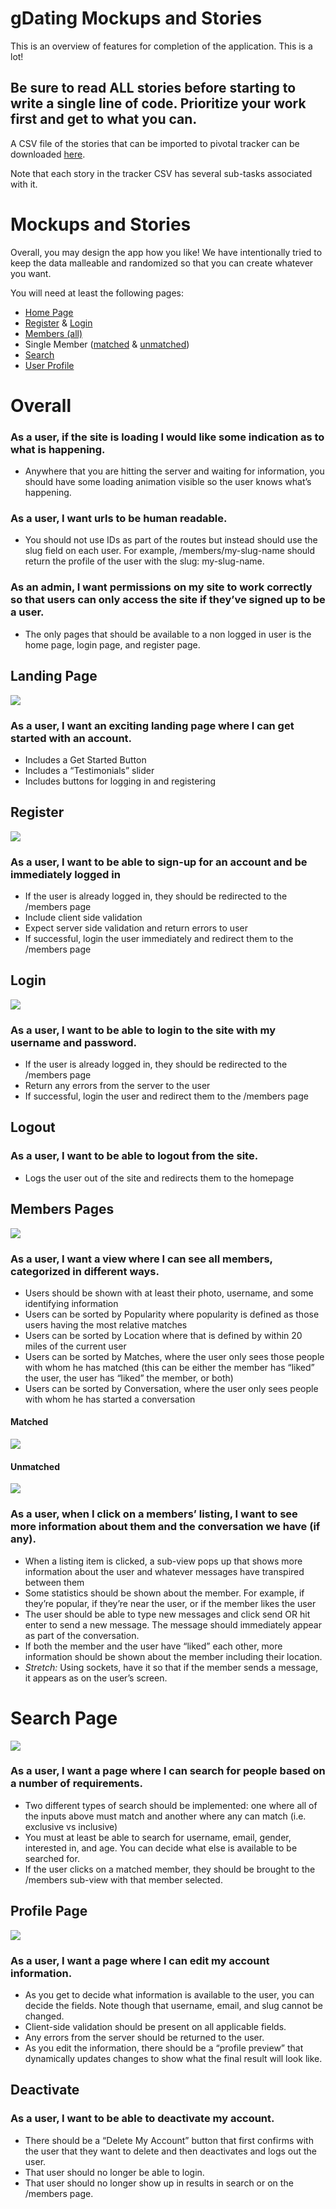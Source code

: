 # gDating Mockups and Stories

This is an overview of features for completion of the application. This is a lot! 

## Be sure to read ALL stories before starting to write a single line of code. Prioritize your work first and get to what you can.

A CSV file of the stories that can be imported to pivotal tracker can be downloaded [here](https://students-gschool-production.s3.amazonaws.com/uploads/asset/file/138/gdating_stories.csv).

Note that each story in the tracker CSV has several sub-tasks associated with it.

# Mockups and Stories

Overall, you may design the app how you like! We have intentionally tried to keep the data malleable and randomized so that you can create whatever you want.

You will need at least the following pages:

* [Home Page](https://github.com/gSchool/galvanize-student-apis/blob/master/server/gdating/mockups/home.png)
* [Register](https://github.com/gSchool/galvanize-student-apis/blob/master/server/gdating/mockups/register.png) & [Login](https://github.com/gSchool/galvanize-student-apis/blob/master/server/gdating/mockups/login.png)
* [Members (all)](https://github.com/gSchool/galvanize-student-apis/blob/master/server/gdating/mockups/members.png)
* Single Member ([matched](https://github.com/gSchool/galvanize-student-apis/blob/master/server/gdating/mockups/member-matched.png) & [unmatched](https://github.com/gSchool/galvanize-student-apis/blob/master/server/gdating/mockups/member-unmatched.png))
* [Search](https://github.com/gSchool/galvanize-student-apis/blob/master/server/gdating/mockups/search.png)
* [User Profile](https://github.com/gSchool/galvanize-student-apis/blob/master/server/gdating/mockups/profile.png)

# Overall

### As a user, if the site is loading I would like some indication as to what is happening.
* Anywhere that you are hitting the server and waiting for information, you should have some loading animation visible so the user knows what’s happening.

### As a user, I want urls to be human readable.
* You should not use IDs as part of the routes but instead should use the slug field on each user. For example, /members/my-slug-name should return the profile of the user with the slug: my-slug-name.

### As an admin, I want permissions on my site to work correctly so that users can only access the site if they’ve signed up to be a user.
* The only pages that should be available to a non logged in user is the home page, login page, and register page.


## Landing Page

![](https://github.com/gSchool/galvanize-student-apis/blob/master/server/gdating/mockups/home.png)

### As a user, I want an exciting landing page where I can get started with an account.
* Includes a Get Started Button
* Includes a “Testimonials” slider
* Includes buttons for logging in and registering

## Register

![](https://github.com/gSchool/galvanize-student-apis/blob/master/server/gdating/mockups/register.png)

### As a user, I want to be able to sign-up for an account and be immediately logged in
* If the user is already logged in, they should be redirected to the /members page
* Include client side validation
* Expect server side validation and return errors to user
* If successful, login the user immediately and redirect them to the /members page

## Login

![](https://github.com/gSchool/galvanize-student-apis/blob/master/server/gdating/mockups/login.png)

### As a user, I want to be able to login to the site with my username and password.
* If the user is already logged in, they should be redirected to the /members page
* Return any errors from the server to the user
* If successful, login the user and redirect them to the /members page

## Logout

### As a user, I want to be able to logout from the site.
* Logs the user out of the site and redirects them to the homepage

## Members Pages

![](https://github.com/gSchool/galvanize-student-apis/blob/master/server/gdating/mockups/members.png)

### As a user, I want a view where I can see all members, categorized in different ways.
* Users should be shown with at least their photo, username, and some identifying information
* Users can be sorted by Popularity where popularity is defined as those users having the most relative matches
* Users can be sorted by Location where that is defined by within 20 miles of the current user
* Users can be sorted by Matches, where the user only sees those people with whom he has matched (this can be either the member has “liked” the user, the user has “liked” the member, or both)
* Users can be sorted by Conversation, where the user only sees people with whom he has started a conversation

#### Matched
![](https://github.com/gSchool/galvanize-student-apis/blob/master/server/gdating/mockups/member-matched.png)

#### Unmatched
![](https://github.com/gSchool/galvanize-student-apis/blob/master/server/gdating/mockups/member-unmatched.png)

### As a user, when I click on a members’ listing, I want to see more information about them and the conversation we have (if any).
* When a listing item is clicked, a sub-view pops up that shows more information about the user and whatever messages have transpired between them
* Some statistics should be shown about the member. For example, if they’re popular, if they’re near the user, or if the member likes the user
* The user should be able to type new messages and click send OR hit enter to send a new message. The message should immediately appear as part of the conversation.
* If both the member and the user have “liked” each other, more information should be shown about the member including their location.
* _Stretch:_ Using sockets, have it so that if the member sends a message, it appears as on the user’s screen.


# Search Page

![](https://github.com/gSchool/galvanize-student-apis/blob/master/server/gdating/mockups/search.png)

### As a user, I want a page where I can search for people based on a number of requirements.
* Two different types of search should be implemented: one where all of the inputs above must match and another where any can match (i.e. exclusive vs inclusive)
* You must at least be able to search for username, email, gender, interested in, and age. You can decide what else is available to be searched for.
* If the user clicks on a matched member, they should be brought to the /members sub-view with that member selected.

## Profile Page

![](https://github.com/gSchool/galvanize-student-apis/blob/master/server/gdating/mockups/profile.png)

### As a user, I want a page where I can edit my account information.
* As you get to decide what information is available to the user, you can decide the fields. Note though that username, email, and slug cannot be changed.
* Client-side validation should be present on all applicable fields.
* Any errors from the server should be returned to the user.
* As you edit the information, there should be a “profile preview” that dynamically updates changes to show what the final result will look like.

## Deactivate

### As a user, I want to be able to deactivate my account. 
* There should be a “Delete My Account” button that first confirms with the user that they want to delete and then deactivates and logs out the user.
* That user should no longer be able to login.
* That user should no longer show up in results in search or on the /members page.

